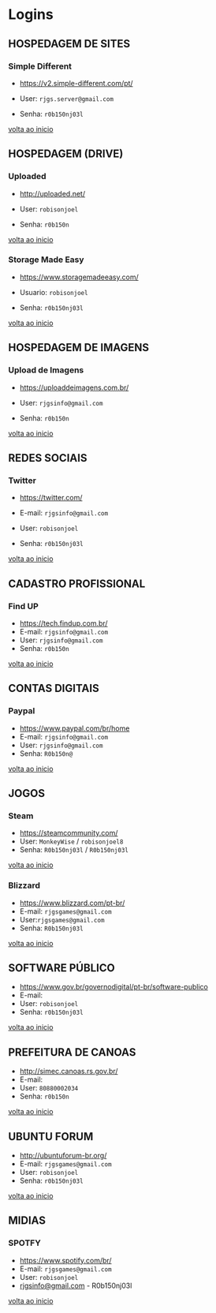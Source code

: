 Logins 
============================

HOSPEDAGEM DE SITES
----------------------------

### Simple Different

* <https://v2.simple-different.com/pt/> 
    
* User: ```rjgs.server@gmail.com```
    
* Senha: ```r0b150nj03l```

[volta ao inicio](#topo)

HOSPEDAGEM (DRIVE)
----------------------------

### Uploaded
    
* <http://uploaded.net/>

* User: ``` robisonjoel ```

* Senha: ```r0b150n```

[volta ao inicio](#topo)

### Storage Made Easy

* <https://www.storagemadeeasy.com/>
     
* Usuario: ```robisonjoel```
     
* Senha: ```r0b150nj03l```

[volta ao inicio](#topo)

HOSPEDAGEM DE IMAGENS
----------------------------

### Upload de Imagens

* <https://uploaddeimagens.com.br/>
    
* User: ```rjgsinfo@gmail.com```
    
* Senha: ```r0b150n```

[volta ao inicio](#topo)

REDES SOCIAIS
----------------------------

### Twitter

* <https://twitter.com/>
  
* E-mail: ```rjgsinfo@gmail.com```

* User: ```robisonjoel```

* Senha: ```r0b150nj03l```

[volta ao inicio](#topo)

CADASTRO PROFISSIONAL
----------------------------

### Find UP
* <https://tech.findup.com.br/>
* E-mail: ```rjgsinfo@gmail.com```
* User: ```rjgsinfo@gmail.com```
* Senha: ```r0b150n```

[volta ao inicio](#topo)

CONTAS DIGITAIS
----------------------------

### Paypal

* <https://www.paypal.com/br/home>
* E-mail: ```rjgsinfo@gmail.com```
* User: ```rjgsinfo@gmail.com```
* Senha: ```R0b150n@```

[volta ao inicio](#topo)

JOGOS
----------------------------

### Steam

* <https://steamcommunity.com/>
* User: ```MonkeyWise``` / ```robisonjoel8```
* Senha: ```R0b150nj03l``` / ```R0b150nj03l```

[volta ao inicio](#topo)

### Blizzard

* <https://www.blizzard.com/pt-br/>
* E-mail: ```rjgsgames@gmail.com```
* User:```rjgsgames@gmail.com```
* Senha: ```R0b150nj03l```

[volta ao inicio](#topo)

SOFTWARE PÚBLICO
----------------------------

* <https://www.gov.br/governodigital/pt-br/software-publico>
* E-mail: 
* User: ```robisonjoel```
* Senha: ```r0b150nj03l```

[volta ao inicio](#topo)

PREFEITURA DE CANOAS
----------------------------

* <http://simec.canoas.rs.gov.br/>
* E-mail: 
* User: ```80880002034```
* Senha: ```r0b150n```

[volta ao inicio](#topo)


UBUNTU FORUM
----------------------------

* <http://ubuntuforum-br.org/>
* E-mail: ```rjgsgames@gmail.com```
* User: ```robisonjoel```
* Senha: ```r0b150nj03l```

[volta ao inicio](#topo)

MIDIAS
----------------------------

### SPOTFY

* <https://www.spotify.com/br/>
* E-mail: ```rjgsgames@gmail.com```
* User: ```robisonjoel```
* rjgsinfo@gmail.com - R0b150nj03l

[volta ao inicio](#topo)








